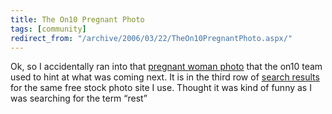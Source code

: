 ```yaml
---
title: The On10 Pregnant Photo
tags: [community]
redirect_from: "/archive/2006/03/22/TheOn10PregnantPhoto.aspx/"
---
```


Ok, so I accidentally ran into that [pregnant woman
photo](https://haacked.com/archive/2006/03/06/BeyondChannel9.aspx "Beyond Channel 9")
that the on10 team used to hint at what was coming next. It is in the
third row of [search
results](http://www.sxc.hu/browse.phtml?f=search&w=1&txt=rest&p=2 "Stock Exchange")
for the same free stock photo site I use. Thought it was kind of funny
as I was searching for the term “rest”

